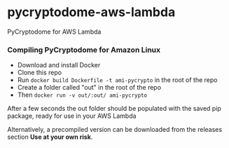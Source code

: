 # pycryptodome-aws-lambda
PyCryptodome for AWS Lambda

### Compiling PyCryptodome for Amazon Linux
- Download and install Docker
- Clone this repo
- Run `docker build Dockerfile -t ami-pycrypto` in the root of the repo
- Create a folder called "out" in the root of the repo
- Then `docker run -v out/:out/ ami-pycrypto`

After a few seconds the out folder should be populated with the saved pip package, ready for use in your AWS Lambda

Alternatively, a precompiled version can be downloaded from the releases section **Use at your own risk**.

